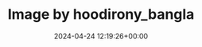 ---
archive_date: 2024-07-24
code: C6JNugXhCip
date: 2024-04-24 12:19:26+00:00
id: '3353271768008894633'
layout: post
media:
- id: '3353271768008894633'
  type: image
  url: media/C6JNugXhCip/3353271768008894633.jpg
permalink: /p/C6JNugXhCip/
thumbnail: media/C6JNugXhCip/3353271768008894633.jpg
title: Image by hoodirony_bangla
---